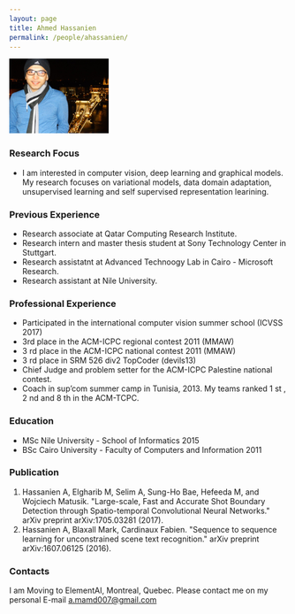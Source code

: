 ```yaml
---
layout: page
title: Ahmed Hassanien
permalink: /people/ahassanien/
---
```


<img src="/people/ahassanien/ahassanien.jpg" alt="Drawing" style="width: 180px;"/>


### Research Focus
- I am interested in computer vision, deep learning and graphical models. My research focuses on variational models, data domain adaptation, unsupervised learning and self supervised representation learining.

### Previous Experience
- Research associate at Qatar Computing Research Institute.
- Research intern and master thesis student at Sony Technology Center in Stuttgart.
- Research assistatnt at Advanced Technoogy Lab in Cairo - Microsoft Research.
- Research assistant at Nile University.
 


### Professional Experience
- Participated in the international computer vision summer school (ICVSS 2017)
- 3rd place in the ACM-ICPC regional contest 2011 (MMAW)
- 3 rd place in the ACM-ICPC national contest 2011 (MMAW)
- 3 rd place in SRM 526 div2 TopCoder (devils13)
- Chief Judge and problem setter for the ACM-ICPC Palestine national contest.
- Coach in sup’com summer camp in Tunisia, 2013. My teams ranked 1 st , 2 nd and 8 th in the ACM-TCPC.


### Education
- MSc Nile University - School of Informatics 2015
- BSc Cairo University - Faculty of Computers and Information 2011 


### Publication 
1. Hassanien A, Elgharib M, Selim A, Sung-Ho Bae, Hefeeda M, and Wojciech Matusik. "Large-scale, Fast and Accurate Shot Boundary Detection through Spatio-temporal Convolutional Neural Networks." arXiv preprint arXiv:1705.03281 (2017).
2. Hassanien A, Blaxall Mark, Cardinaux Fabien. "Sequence to sequence learning for unconstrained scene text recognition." arXiv preprint arXiv:1607.06125 (2016).

### Contacts

I am Moving to ElementAI, Montreal, Quebec. Please contact me on my personal E-mail a.mamd007@gmail.com





















